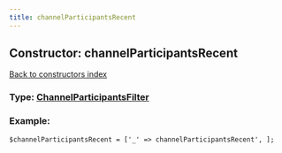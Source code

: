 ```yaml
---
title: channelParticipantsRecent
---
```

## Constructor: channelParticipantsRecent  
[Back to constructors index](index.md)






### Type: [ChannelParticipantsFilter](../types/ChannelParticipantsFilter.md)


### Example:

```
$channelParticipantsRecent = ['_' => channelParticipantsRecent', ];
```